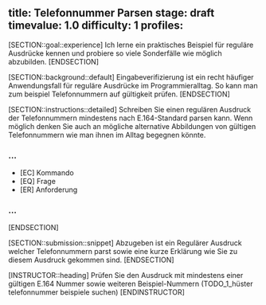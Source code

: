 title: Telefonnummer Parsen
stage: draft
timevalue: 1.0
difficulty: 1
profiles:
---
[SECTION::goal::experience]
Ich lerne ein praktisches Beispiel für reguläre Ausdrücke kennen 
und probiere so viele Sonderfälle wie möglich abzubilden.
[ENDSECTION]

[SECTION::background::default]
Eingabeverifizierung ist ein recht häufiger Anwendungsfall für reguläre Ausdrücke im Programmieralltag. 
So kann man zum beispiel Telefonnummern auf gültigkeit prüfen.
[ENDSECTION]

[SECTION::instructions::detailed]
Schreiben Sie einen regulären Ausdruck der Telefonnummern mindestens nach E.164-Standard parsen kann.
Wenn möglich denken Sie auch an mögliche alternative Abbildungen von gültigen Telefonnummern wie man ihnen im Alltag
begegnen könnte.

### ...

- [EC] Kommando
- [EQ] Frage
- [ER] Anforderung

### ...

[ENDSECTION]

[SECTION::submission::snippet]
Abzugeben ist ein Regulärer Ausdruck welcher Telefonnummern parst sowie eine kurze Erklärung wie Sie zu diesem Ausdruck
gekommen sind.
[ENDSECTION]

[INSTRUCTOR::heading]
Prüfen Sie den Ausdruck mit mindestens einer gültigen E.164 Nummer sowie weiteren Beispiel-Nummern 
(TODO_1_hüster telefonnummer beispiele suchen)
[ENDINSTRUCTOR]
